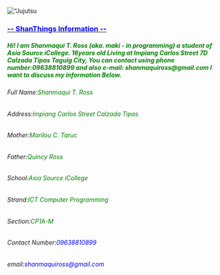 <html>
  <head><title> Shan's Information</title></head>
  <body>
      <img src=“Gojo-Jujutsu-Kaisen-But-Why-Tho-2.jpg” alt=“Jujutsu Kaisen”>
    <u><h3><font color="blue">  -- ShanThings Information --</font></h3></u>
    <h5><font color="green"> Hi! I am Shanmaqui T. Ross (aka. maki - in programming) a student of Asia Source iCollege. 16years old Living at Impiang Carlos Street 7D Calzada Tipas Taguig City, You can contact using phone number:09638810899 and also e-mail: shanmaquiross@gmail.com I want to discuss my information Below. </font></h5>
    <h6><p>Full Name:<font color="green">Shanmaqui T. Ross </font></p></h6>
    <h6><p>Address:<font color="green">Impiang Carlos Street Calzada Tipas </font></p></h6>
    <h6><p>Mother:<font color="green">Marilou C. Taruc </font></p></h6>
    <h6><p>Father:<font color="green">Quincy Ross </font></p></h6>
    <h6><p>School:<font color="green">Asia Source iCollege </font></p></h6>
    <h6><p>Strand:<font color="green">ICT Computer Programming</font></p></h6>
    <h6><p>Section:<font color="green">CP1A-M </font></p></h6>
    <h6><p>Contact Number:<font color="blue">09638810899 </font></p></h6>
    <h6><p>email:<font color="blue">shanmaquiross@gmail.com </font></p></h6>
    </body>
    </html>
    
